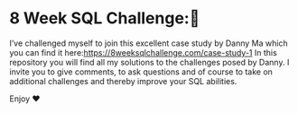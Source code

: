 # 8 Week SQL Challenge:🧮
I’ve challenged myself to join this excellent case study by Danny Ma which you can find it here:https://8weeksqlchallenge.com/case-study-1
In this repository you will find all my solutions to the challenges posed by Danny. I invite you to give comments, to ask questions and of course to take on additional challenges and thereby improve your SQL abilities.

Enjoy ❤️
